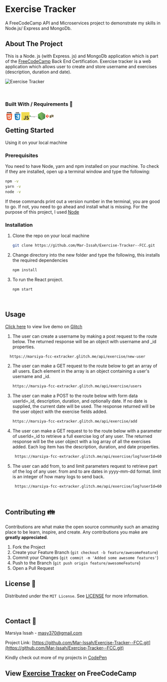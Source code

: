 # Exercise Tracker
A FreeCodeCamp API and Microservices project to demonstrate my skills in Node.js/ Express and MongoDb.

## About The Project
This is a Node. js (with Express. js) and MongoDb application which is part of the [FreeCodeCamp](https://www.freecodecamp.org/) Back End Certification. Exercise tracker is a web application which allows user to create and store username and exercises (description, duration and date).

![Exercise Tracker](https://res.cloudinary.com/dytnpjxrd/image/upload/v1617817803/My%20Website%20Projects/ex_tracker_rflftm.png)

<br>

### Built With / Requirements :construction_worker:
<img align="left" alt="HTML5" width="26px" src="https://raw.githubusercontent.com/github/explore/80688e429a7d4ef2fca1e82350fe8e3517d3494d/topics/html/html.png" />
<img align="left" alt="CSS3" width="26px" src="https://raw.githubusercontent.com/github/explore/80688e429a7d4ef2fca1e82350fe8e3517d3494d/topics/css/css.png" />
<img align="left" alt="JavaScript" width="26px" src="https://raw.githubusercontent.com/github/explore/80688e429a7d4ef2fca1e82350fe8e3517d3494d/topics/javascript/javascript.png" />
<img align="left" alt="MongoDB" width="26px" src="https://raw.githubusercontent.com/github/explore/80688e429a7d4ef2fca1e82350fe8e3517d3494d/topics/mongodb/mongodb.png" />
<img align="left" alt="Node.js" width="26px" src="https://raw.githubusercontent.com/github/explore/80688e429a7d4ef2fca1e82350fe8e3517d3494d/topics/nodejs/nodejs.png" />
<img align="left" alt="Git" width="26px" src="https://raw.githubusercontent.com/github/explore/80688e429a7d4ef2fca1e82350fe8e3517d3494d/topics/git/git.png" />


<br>

<!-- GETTING STARTED -->

## Getting Started
Using it on your local machine
### Prerequisites
You need to have Node, yarn and npm installed on your machine. To check if they are installed, open up a terminal window and type the following:
 ```sh
npm -v
yarn -v
node -v
   ```
   
If these commands print out a version number in the terminal, you are good to go. If not, you need to go ahead and install what is missing. For the purpose of this project, I used [Node](https://nodejs.org/en/)

### Installation

1. Clone the repo on your local machine
   ```sh
   git clone https://github.com/Mar-Issah/Exercise-Tracker--FCC.git
   ```
2. Change directory into the new folder and type the following, this installs the required dependencies
    ```sh
    npm install
   ```
3. To run the React project.
   ```sh
   npm start
   ```

<br>

<!-- USAGE EXAMPLES -->

## Usage
[Click here](https://marsiya-fcc-extracker.glitch.me) to view live demo on [Glitch](https://glitch.com/)

1. The user can create a username by making a post request to the route below. The returned response will be an object with username and _id properties.
  ```sh
    https://marsiya-fcc-extracker.glitch.me/api/exercise/new-user
   ```
2. The user can make a GET request to the route below to get an array of all users. Each element in the array is an object containing a user's username and _id.
    ```sh
    https://marsiya-fcc-extracker.glitch.me/api/exercise/users
   ```
3. The user can make a POST  to the route below with form data userId=_id, description, duration, and optionally date. If no date is supplied, the current date will be used. The response returned will be the user object with the exercise fields added.
    ```sh
    https://marsiya-fcc-extracker.glitch.me/api/exercise/add
   ```

4. The user can make a GET request to to the route below with a parameter of userId=_id to retrieve a full exercise log of any user. The returned response will be the user object with a log array of all the exercises added. Each log item has the description, duration, and date properties.
   ```sh
    https://marsiya-fcc-extracker.glitch.me/api/exercise/log?userId=6040249c36889d49d29fc2e8
   ```
5. The user can add from, to and limit parameters request to retrieve part of the log of any user. from and to are dates in yyyy-mm-dd format. limit is an integer of how many logs to send back.
   ```sh
    https://marsiya-fcc-extracker.glitch.me/api/exercise/log?userId=6040249c36249d49d29kc2e8&from=2021-01-01&to=2021-02-02&limit=2
   ```
   
<br>
<!-- CONTRIBUTING -->

## Contributing :family:

Contributions are what make the open source community such an amazing place to be learn, inspire, and create. Any contributions you make are **greatly appreciated**.

1. Fork the Project
2. Create your Feature Branch (`git checkout -b feature/awesomeFeature`)
3. Commit your Changes (`git commit -m 'Added some awesome features'`)
4. Push to the Branch (`git push origin feature/awesomeFeature`)
5. Open a Pull Request
   <br>

<!-- LICENSE -->

## License :page_facing_up:

Distributed under the `MIT License`. See [LICENSE](https://choosealicense.com/licenses/mit/) for more information.

<!-- CONTACT -->

<br>

## Contact :e-mail:

Marsiya Issah - masy370@gmail.com

Project Link: [https://github.com/Mar-Issah/Exercise-Tracker--FCC.git](https://github.com/Mar-Issah/Exercise-Tracker--FCC.git)

Kindly check out more of my projects in [CodePen](https://codepen.io/your-work/)

## View [Exercise Tracker](https://www.freecodecamp.org/learn/apis-and-microservices/apis-and-microservices-projects/exercise-tracker) on FreeCodeCamp

